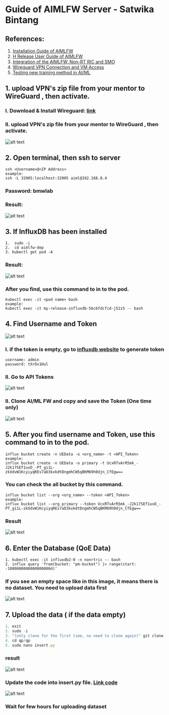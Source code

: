 # Guide of AIMLFW Server - Satwika Bintang
## References:
1. [Installation Guide of AIMLFW](https://hackmd.io/@Jerry0714/rkdJx5gph)
2. [H Release User Guide of AIMLFW](https://hackmd.io/@Jerry0714/HJmhjj-kT)
3. [Integration of the AIMLFW, Non-RT RIC and SMO](https://hackmd.io/@Jerry0714/ryCs5xmep)
4. [Wireguard VPN Connection and VM Access](https://hackmd.io/@Yueh-Huan/r1Ti7Y0cq) 
5. [Testing new training method in AI/ML](https://hackmd.io/slNyjq7MTHe5TEmMa7xo_g)
## 1.  upload VPN's zip file from your mentor to WireGuard , then activate.
### I.  Download & Install Wireguard: [link](https://www.wireguard.com/install/)
 ### II. upload VPN's zip file from your mentor to WireGuard , then activate.
![alt text](wireguard.png)
## 2. Open terminal, then ssh to server
```
ssh <Username>@<IP Address>
example:
ssh -L 32005:localhost:32005 aiml@192.168.8.4
```
### **Password: bmwlab**
### Result:
![alt text](image.png)
## 3. If InfluxDB has been installed
```
1.  sudo -i
2.  cd aimlfw-dep
3. kubectl get pod -A
```
### Result:
![alt text](image-2.png)
### After you find, use this command to in to the pod.
```
kubectl exec -it <pod name> bash
example:
kubectl exec -it my-release-influxdb-56c6fdcfcd-j52z5 -- bash
```

## 4. Find Username and Token
![alt text](image-4.png)
### I. if the token is empty, go to [influxdb website](http://192.168.8.44:31843/) to generate token
``` 
username: admin
password: tXrOx1Hul 
```
### II. Go to API Tokens
![alt text](image-5.png)
### II. Clone AI/ML FW and copy and save the Token  (One time only)
![alt text](image-6.png)


## 5. After you find username and Token, use this command to in to the pod.
``` 
influx bucket create -n UEData -o <org_name> -t <API_Token>
example:
influx bucket create -n UEData -o primary -t UcxRTvArR5mk_-J2k17SEf1uvD_-PT_gi1L-zkXdvW1KcyiyqREs7aD3kxkdtDngmhCW5qBKM69h0djn_CfEgw==
```
### You can check the all bucket by this command.
``` 
influx bucket list --org <org_name> --token <API_Token>
example:
influx bucket list --org primary --token UcxRTvArR5mk_-J2k17SEf1uvD_-PT_gi1L-zkXdvW1KcyiyqREs7aD3kxkdtDngmhCW5qBKM69h0djn_CfEgw==
```
### Result
![alt text](image-7.png)

## 6. Enter the Database (QoE Data)
``` 
1. kubectl exec -it influxdb2-0 -n nonrtric -- bash
2. influx query 'from(bucket: "pm-bucket") |> range(start: -1000000000000000000d)'
```
### If you see an empty space like in this image, it means there is no dataset. You need to upload data first
![alt text](image-10.png)
## 7. Upload the data ( if the data empty)
```javascript
1. exit
2. sudo -i
3. "(only clone for the first time, no need to clone again)" git clone -b f-release https://gerrit.o-ran-sc.org/r/ric-app/qp
4. cd qp/qp
5. sudo nano insert.py
```
### result
![alt text](image-9.png)
### Update the code into insert.py file. [Link code](https://hackmd.io/@Jerry0714/rkdJx5gph#3-2-Accessing-Applications-in-the-Cluster-Using-Port-Forwarding-to-send-data)
![alt text](image-8.png)
### Wait for few hours for uploading dataset
